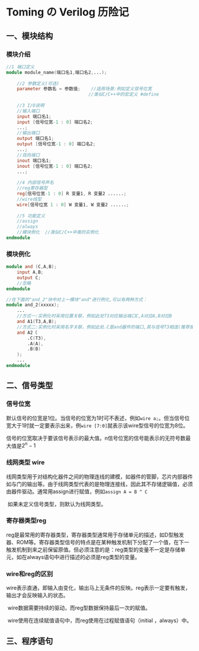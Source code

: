# Toming の Verilog 历险记

## 一、模块结构

### 模块介绍

```verilog
//1 端口定义
module module_name(端口名1,端口名2,...);
    
    //2 参数定义(可选)
    parameter 参数名 = 参数值;	//适用场景:例如定义信号位宽	
    						   //类似C/C++中的宏定义 #define
    
    //3 I/O说明
    //输入端口
    input 端口名1;
    input [信号位宽-1 : 0] 端口名2;
    ...;
    //输出端口
    output 端口名1;
    output [信号位宽-1 : 0] 端口名2;
    ...;
    //双向端口
    inout 端口名1;
    inout [信号位宽-1 : 0] 端口名2;
    ...;
    
    //4 内部信号声名
    //reg寄存器型
    reg[信号位宽-1 : 0] R 变量1, R 变量2 ......;
    //wire线型
    wire[信号位宽 1 : 0] W 变量1, W 变量2 ......;
    
    //5 功能定义
 	//assign
    //always
    //模块例化	//类似C/C++中类的实例化
endmodule
```

### 模块例化

```verilog
module and (C,A,B);
    input A,B;
    output C;
    //忽略
endmodule

//在下面的"and_2"块中对上一模块"and"进行例化,可以有两种方式：
module and_2(xxxxx);
    ...
	//方式一:实例化时采用位置关联，例如此处T3对应输出端口C,A对应A,B对应B
    and A1(T3,A,B);
    //方式二:实例化时采用名字关联，例如此处.C是and器件的端口,其与信号T3相连(推荐使用)
    and A2（
    	.C(T3),
    	.A(A),
    	.B(B)
    );
    ...
endmodule
```

## 二、信号类型

### 信号位宽

​		默认信号的位宽是1位。当信号的位宽为1时可不表述，例如`wire a;`。但当信号位宽大于1时就一定要表示出来，例`wire [7:0]`就表示该wire型信号的位宽为8位。

​		信号的位宽取决于要该信号表示的最大值。n信号位宽的信号能表示的无符号数最大值是$2^n-1$

### 线网类型 wire

​		线网类型用于对结构化器件之间的物理连线的建模，如器件的管脚，芯片内部器件如与门的输出等。由于线网类型代表的是物理连接线，因此其不存储逻辑值，必须由器件驱动。通常用assign进行赋值，例如`assign A = B ^ C`

​		如果未定义信号类型，则默认为线网类型。

### 寄存器类型reg

​		reg是最常用的寄存器类型，寄存器类型通常用于存储单元的描述，如D型触发器、ROM等。寄存器类型信号的特点是在某种触发机制下分配了一个值，在下一触发机制到来之前保留原值。但必须注意的是：reg类型的变量不一定是存储单元，如在always语句中进行描述的必须是reg类型的变量。

### wire和reg的区别

​		wire表示直通，即输入由变化，输出马上无条件的反映。reg表示一定要有触发，输出才会反映输入的状态。

​		wire数据需要持续的驱动，而reg型数据保持最后一次的赋值。

​		wire使用在连续赋值语句中，而reg使用在过程赋值语句（initial ，always）中。

## 三、程序语句



